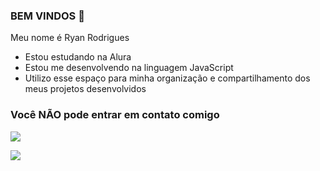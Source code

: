 ### BEM VINDOS 👋

Meu nome é Ryan Rodrigues

- Estou estudando na Alura
- Estou me desenvolvendo na linguagem JavaScript
- Utilizo esse espaço para minha organização e compartilhamento dos meus projetos desenvolvidos
 
 ### Você NÃO pode entrar em contato comigo 

![](https://media1.tenor.com/m/fwFci6Y5wyQAAAAC/yagi-toshinori.gif)

![](https://media1.tenor.com/m/iGGO1bq2ELEAAAAC/mha-my-hero-academia.gif)
